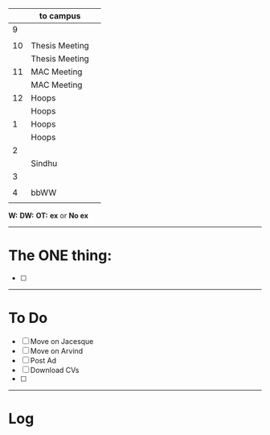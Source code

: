 
|     | to campus      |     |
| --- | -------------- | --- |
| 9   |                |     |
|     |                |     |
| 10  | Thesis Meeting |     |
|     | Thesis Meeting |     |
| 11  | MAC Meeting    |     |
|     | MAC Meeting    |     |
| 12  | Hoops          |     |
|     | Hoops          |     |
| 1   | Hoops          |     |
|     | Hoops          |     |
| 2   |                |     |
|     | Sindhu         |     |
| 3   |                |     |
|     |                |     |
| 4   | bbWW           |     |
|     |                |     |

**W:**
**DW:**
**OT:**
**ex** or **No ex**

---
# The ONE thing: 
- [ ] 

---
# To Do

- [ ] Move on Jacesque 
- [ ] Move on Arvind
- [ ] Post Ad
- [ ] Download CVs
- [ ] 

---

# Log

